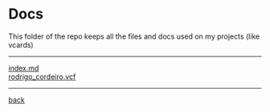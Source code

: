 # Docs
This folder of the repo keeps all the files and docs used on my projects (like vcards)

---------------------------
[index.md](index.md)<br>
[rodrigo_cordeiro.vcf](rodrigo_cordeiro.vcf)<br>

---------------------------

[back](../)
